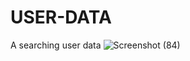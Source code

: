 # USER-DATA
A searching user data 
![Screenshot (84)](https://user-images.githubusercontent.com/103757525/170132258-696adad2-7065-4906-845c-7291a29bd1fe.png)
